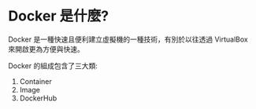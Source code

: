 # Docker 是什麼?

Docker 是一種快速且便利建立虛擬機的一種技術，有別於以往透過 VirtualBox 來開啟更為方便與快速。

Docker 的組成包含了三大類:
1. Container
2. Image
3. DockerHub
